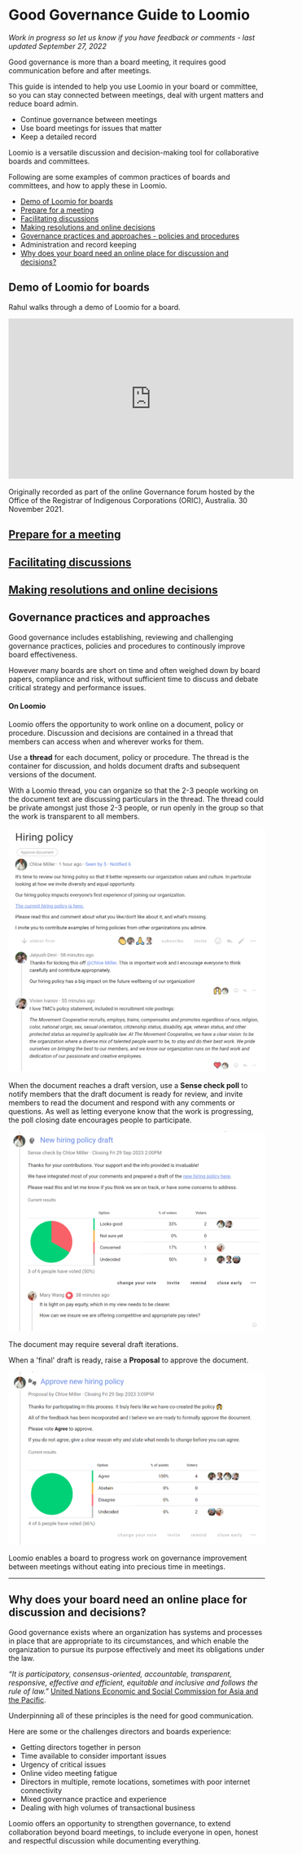 # Good Governance Guide to Loomio

*Work in progress so let us know if you have feedback or comments - last updated September 27, 2022*

Good governance is more than a board meeting, it requires good communication before and after meetings.

This guide is intended to help you use Loomio in your board or committee, so you can stay connected between meetings, deal with urgent matters and reduce board admin.
- Continue governance between meetings
- Use board meetings for issues that matter
- Keep a detailed record

Loomio is a versatile discussion and decision-making tool for collaborative boards and committees. 

Following are some examples of common practices of boards and committees, and how to apply these in Loomio.

- [Demo of Loomio for boards](#demo-of-loomio-for-boards)
- [Prepare for a meeting](#prepare-for-a-meeting)
- [Facilitating discussions](#facilitating-discussions)
- [Making resolutions and online decisions](#making-resolutions-and-online-decisions)
- [Governance practices and approaches - policies and procedures](#governance-practices-and-approaches)
- Administration and record keeping
- [Why does your board need an online place for discussion and decisions?](#why-does-your-board-need-an-online-place-for-discussion-and-decisions)

##  Demo of Loomio for boards 

Rahul walks through a demo of Loomio for a board.

<div class="iframe-container">
<iframe width="560" height="315" src="https://www.youtube.com/embed/VSuFvlbAEVA" title="YouTube video player" frameborder="0" allow="accelerometer; autoplay; clipboard-write; encrypted-media; gyroscope; picture-in-picture" allowfullscreen></iframe>
</div>

Originally recorded as part of the online Governance forum hosted by the Office of the Registrar of Indigenous Corporations (ORIC), Australia. 30 November 2021.

## [Prepare for a meeting](meeting.md)

## [Facilitating discussions](facilitating_discussions.md)

## [Making resolutions and online decisions](decisions.md)

## Governance practices and approaches

Good governance includes establishing, reviewing and challenging governance practices, policies and procedures to continously improve board effectiveness.

However many boards are short on time and often weighed down by board papers, compliance and risk, without sufficient time to discuss and debate critical strategy and performance issues.

#### On Loomio
Loomio offers the opportunity to work online on a document, policy or procedure.  Discussion and decisions are contained in a thread that members can access when and wherever works for them.  

Use a **thread** for each document, policy or procedure. The thread is the container for discussion, and holds document drafts and subsequent versions of the document.  

With a Loomio thread, you can organize so that the 2-3 people working on the document text are discussing particulars in the thread.  The thread could be private amongst just those 2-3 people, or run openly in the group so that the work is transparent to all members.

![](document_introduce.png#width-90)

When the document reaches a draft version, use a **Sense check poll** to notify members that the draft document is ready for review, and invite members to read the document and respond with any comments or questions.  As well as letting everyone know that the work is progressing, the poll closing date encourages people to participate.

![](document_integrate.png#width-90)

The document may require several draft iterations.

When a 'final' draft is ready, raise a **Proposal** to approve the document.

![](document_approval.png#width-90)

Loomio enables a board to progress work on governance improvement between meetings without eating into precious time in meetings.


---

## Why does your board need an online place for discussion and decisions?

Good governance exists where an organization has systems and processes in place that are appropriate to its circumstances, and which enable the organization to pursue its purpose effectively and meet its obligations under the law.

*“It is participatory, consensus-oriented, accountable, transparent, responsive, effective and efficient, equitable and inclusive and follows the rule of law.”* [United Nations Economic and Social Commission for Asia and the Pacific](https://www.unescap.org/sites/default/d8files/knowledge-products/good-governance.pdf).

Underpinning all of these principles is the need for good communication.

Here are some or the challenges directors and boards experience:

* Getting directors together in person
* Time available to consider important issues 
* Urgency of critical issues
* Online video meeting fatigue
* Directors in multiple, remote locations, sometimes with poor internet connectivity
* Mixed governance practice and experience
* Dealing with high volumes of transactional business 

Loomio offers an opportunity to strengthen governance, to extend collaboration beyond board meetings, to include everyone in open, honest and respectful discussion while documenting everything.
